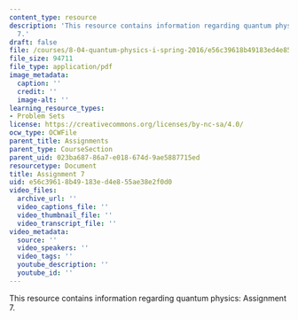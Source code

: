 ```yaml
---
content_type: resource
description: 'This resource contains information regarding quantum physics: Assignment
  7.'
draft: false
file: /courses/8-04-quantum-physics-i-spring-2016/e56c39618b49183ed4e855ae38e2f0d0_MIT8_04S16_ps7_2016.pdf
file_size: 94711
file_type: application/pdf
image_metadata:
  caption: ''
  credit: ''
  image-alt: ''
learning_resource_types:
- Problem Sets
license: https://creativecommons.org/licenses/by-nc-sa/4.0/
ocw_type: OCWFile
parent_title: Assignments
parent_type: CourseSection
parent_uid: 023ba687-86a7-e018-674d-9ae5887715ed
resourcetype: Document
title: Assignment 7
uid: e56c3961-8b49-183e-d4e8-55ae38e2f0d0
video_files:
  archive_url: ''
  video_captions_file: ''
  video_thumbnail_file: ''
  video_transcript_file: ''
video_metadata:
  source: ''
  video_speakers: ''
  video_tags: ''
  youtube_description: ''
  youtube_id: ''
---
```

This resource contains information regarding quantum physics: Assignment 7.